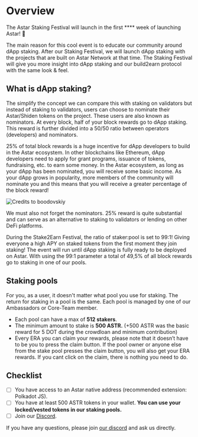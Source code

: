 # Overview

The Astar Staking Festival will launch in the first **** week of launching Astar! 🚀&#x20;

The main reason for this cool event is to educate our community around dApp staking. After our Staking Festival, we will launch dApp staking with the projects that are built on Astar Network at that time. The Staking Festival will give you more insight into dApp staking and our build2earn protocol with the same look & feel.

## What is dApp staking? <a href="#4965" id="4965"></a>

The simplify the concept we can compare this with staking on validators but instead of staking to validators, users can choose to nominate their Astar/Shiden tokens on the project. These users are also known as nominators. At every block, half of your block rewards go to dApp staking. This reward is further divided into a 50/50 ratio between operators (developers) and nominators.

25% of total block rewards is a huge incentive for dApp developers to build in the Astar ecosystem. In other blockchains like Ethereum, dApp developers need to apply for grant programs, issuance of tokens, fundraising, etc. to earn some money. In the Astar ecosystem, as long as your dApp has been nominated, you will receive some basic income. As your dApp grows in popularity, more members of the community will nominate you and this means that you will receive a greater percentage of the block reward!

![Credits to boodovskiy](https://miro.medium.com/max/1400/1\*68jfrX0FoJUmWNvLEKACbA.png)

We must also not forget the nominators. 25% reward is quite substantial and can serve as an alternative to staking to validators or lending on other DeFi platforms.

During the Stake2Earn Festival, the ratio of staker:pool is set to 99:1! Giving everyone a high APY on staked tokens from the first moment they join staking! The event will run until dApp staking is fully ready to be deployed on Astar. With using the 99:1 parameter a total of 49,5% of all block rewards go to staking in one of our pools.

## Staking pools <a href="#9daa" id="9daa"></a>

For you, as a user, it doesn't matter what pool you use for staking. The return for staking in a pool is the same. Each pool is managed by one of our Ambassadors or Core-Team member.

* Each pool can have a max of **512 stakers**.
* The minimum amount to stake is **500 ASTR.**  (+500 ASTR was the basic reward for 5 DOT during the crowdloan and minimum contribution)
* Every ERA you can claim your rewards, please note that it doesn’t have to be you to press the claim button. If the pool owner or anyone else from the stake pool presses the claim button, you will also get your ERA rewards. If you cant click on the claim, there is nothing you need to do.

## Checklist

* [ ] You have access to an Astar native address (recommended extension: Polkadot JS).
* [ ] You have at least 500 ASTR tokens in your wallet. **You can use your locked/vested tokens in our staking pools.**
* [ ] Join our [Discord](https://discord.com/invite/sTbJMSg).

If you have any questions, please join [our discord](https://discord.gg/sTbJMSg) and ask us directly.
